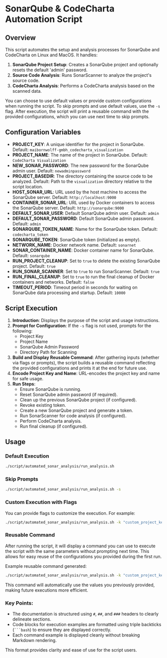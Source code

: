 # SonarQube & CodeCharta Automation Script

## Overview

This script automates the setup and analysis processes for SonarQube and CodeCharta on Linux and MacOS. It handles:

1. **SonarQube Project Setup**: Creates a SonarQube project and optionally resets the default 'admin' password.
2. **Source Code Analysis**: Runs SonarScanner to analyze the project's source code.
3. **CodeCharta Analysis**: Performs a CodeCharta analysis based on the scanned data.

You can choose to use default values or provide custom configurations when running the script. To skip prompts and use default values, use the `-s` flag. After execution, the script will print a reusable command with the provided configurations, which you can use next time to skip prompts.

## Configuration Variables

- **PROJECT_KEY**: A unique identifier for the project in SonarQube. Default: `maibornwolff-gmbh_codecharta_visualization`
- **PROJECT_NAME**: The name of the project in SonarQube. Default: `CodeCharta Visualization`
- **NEW_SONAR_PASSWORD**: The new password for the SonarQube admin user. Default: `newadminpassword`
- **PROJECT_BASEDIR**: The directory containing the source code to be analyzed. Default: Path to the `visualization` directory relative to the script location.
- **HOST_SONAR_URL**: URL used by the host machine to access the SonarQube server. Default: `http://localhost:9000`
- **CONTAINER_SONAR_URL**: URL used by Docker containers to access the SonarQube server. Default: `http://sonarqube:9000`
- **DEFAULT_SONAR_USER**: Default SonarQube admin user. Default: `admin`
- **DEFAULT_SONAR_PASSWORD**: Default SonarQube admin password. Default: `admin`
- **SONARQUBE_TOKEN_NAME**: Name for the SonarQube token. Default: `codecharta_token`
- **SONARQUBE_TOKEN**: SonarQube token (initialized as empty).
- **NETWORK_NAME**: Docker network name. Default: `sonarnet`
- **SONAR_CONTAINER_NAME**: Docker container name for SonarQube. Default: `sonarqube`
- **RUN_PROJECT_CLEANUP**: Set to `true` to delete the existing SonarQube project. Default: `true`
- **RUN_SONAR_SCANNER**: Set to `true` to run SonarScanner. Default: `true`
- **RUN_FINAL_CLEANUP**: Set to `true` to run the final cleanup of Docker containers and networks. Default: `false`
- **TIMEOUT_PERIOD**: Timeout period in seconds for waiting on SonarQube data processing and startup. Default: `10000`

## Script Execution

1. **Introduction**: Displays the purpose of the script and usage instructions.
2. **Prompt for Configuration**: If the `-s` flag is not used, prompts for the following:
   - Project Key
   - Project Name
   - SonarQube Admin Password
   - Directory Path for Scanning
3. **Build and Display Reusable Command**: After gathering inputs (whether via flags or prompts), the script builds a reusable command reflecting the provided configurations and prints it at the end for future use.
4. **Encode Project Key and Name**: URL-encodes the project key and name for safe usage.
5. **Run Steps**:
   - Ensure SonarQube is running.
   - Reset SonarQube admin password (if required).
   - Clean up the previous SonarQube project (if configured).
   - Revoke existing token.
   - Create a new SonarQube project and generate a token.
   - Run SonarScanner for code analysis (if configured).
   - Perform CodeCharta analysis.
   - Run final cleanup (if configured).

## Usage

### Default Execution

```bash
./script/automated_sonar_analysis/run_analysis.sh
```

### Skip Prompts

```bash
./script/automated_sonar_analysis/run_analysis.sh -s
```

### Custom Execution with Flags

You can provide flags to customize the execution. For example:

```bash
./script/automated_sonar_analysis/run_analysis.sh -k "custom_project_key" -n "Custom Project Name" -p "new_password" -d "/path/to/codebase"
```

### Reusable Command

After running the script, it will display a command you can use to execute the script with the same parameters without prompting next time. This allows for easy reuse of the configurations you provided during the first run.

Example reusable command generated:

```bash
./script/automated_sonar_analysis/run_analysis.sh -k "custom_project_key" -n "Custom Project Name" -p "new_password" -d "/path/to/codebase" -u "http://localhost:9000" -t "codecharta_token"
```

This command will automatically use the values you previously provided, making future executions more efficient.

### Key Points:

- The documentation is structured using `#`, `##`, and `###` headers to clearly delineate sections.
- Code blocks for execution examples are formatted using triple backticks (` ```bash `) to ensure they are displayed correctly.
- Each command example is displayed cleanly without breaking Markdown rendering.

This format provides clarity and ease of use for the script users.
